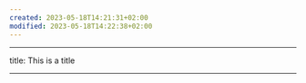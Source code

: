 ```yaml
---
created: 2023-05-18T14:21:31+02:00
modified: 2023-05-18T14:22:38+02:00
---
```


---
title: This is a title

---
